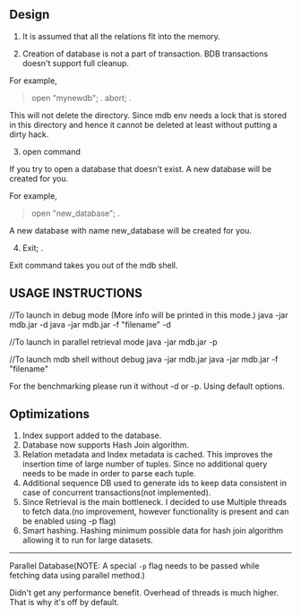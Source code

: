 Design
---


1. It is assumed that all the relations fit into the memory.

2. Creation of database is not a part of transaction. BDB transactions doesn't support full cleanup.

For example,

> open "mynewdb";
.
> abort;
.

This will not delete the directory. Since mdb env needs a lock that is stored in this directory
and hence it cannot be deleted at least without putting a dirty hack.


3. open command

If you try to open a database that doesn't exist. A new database will be created for you.

For example,

> open "new_database";
.

A new database with name new_database will be created for you.

4. Exit;
.

Exit command takes you out of the mdb shell.

USAGE INSTRUCTIONS
---

//To launch in debug mode (More info will be printed in this mode.)
java -jar mdb.jar -d
java -jar mdb.jar -f "filename" -d

//To launch in parallel retrieval mode
java -jar mdb.jar -p

//To launch mdb shell without debug
java -jar mdb.jar
java -jar mdb.jar -f "filename"


For the benchmarking please run it without -d or -p. Using default options.

Optimizations
---

1. Index support added to the database.
2. Database now supports Hash Join algorithm.
3. Relation metadata and Index metadata is cached. This improves the insertion time of large number of tuples. Since no additional query
   needs to be made in order to parse each tuple.
4. Additional sequence DB used to generate ids to keep data consistent in case of concurrent transactions(not implemented).
5. Since Retrieval is the main bottleneck. I decided to use Multiple threads to fetch data.(no improvement, however functionality
   is present and can be enabled using -p flag)
6. Smart hashing. Hashing minimum possible data for hash join algorithm allowing it to run for large datasets.


---

Parallel Database(NOTE: A special `-p` flag needs to be passed while fetching data using parallel method.)

Didn't get any performance benefit. Overhead of threads is much higher. That is why it's off by default.